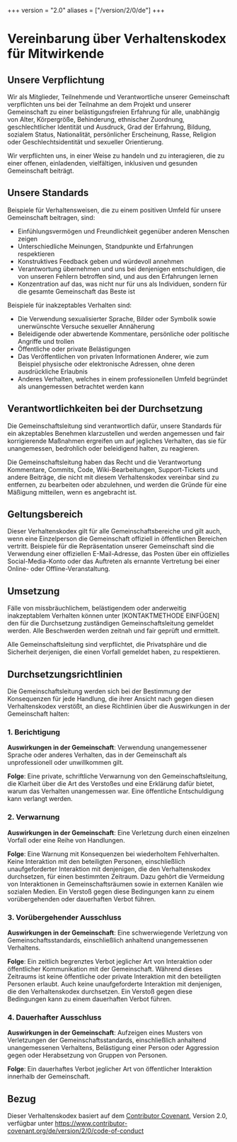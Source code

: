 +++
version = "2.0"
aliases = ["/version/2/0/de"]
+++

# Vereinbarung über Verhaltenskodex für Mitwirkende

## Unsere Verpflichtung

Wir als Mitglieder, Teilnehmende und Verantwortliche unserer Gemeinschaft
verpflichten uns bei der Teilnahme an dem Projekt und unserer Gemeinschaft zu
einer belästigungsfreien Erfahrung für alle, unabhängig von Alter, Körpergröße,
Behinderung, ethnischer Zuordnung, geschlechtlicher Identität und Ausdruck,
Grad der Erfahrung, Bildung, sozialem Status, Nationalität, persönlicher
Erscheinung, Rasse, Religion oder Geschlechtsidentität und sexueller
Orientierung.

Wir verpflichten uns, in einer Weise zu handeln und zu interagieren, die zu
einer offenen, einladenden, vielfältigen, inklusiven und gesunden Gemeinschaft
beiträgt.

## Unsere Standards

Beispiele für Verhaltensweisen, die zu einem positiven Umfeld für unsere
Gemeinschaft beitragen, sind:

- Einfühlungsvermögen und Freundlichkeit gegenüber anderen Menschen zeigen
- Unterschiedliche Meinungen, Standpunkte und Erfahrungen respektieren
- Konstruktives Feedback geben und würdevoll annehmen
- Verantwortung übernehmen und uns bei denjenigen entschuldigen, die von unseren
  Fehlern betroffen sind, und aus den Erfahrungen lernen
- Konzentration auf das, was nicht nur für uns als Individuen, sondern für die
  gesamte Gemeinschaft das Beste ist

Beispiele für inakzeptables Verhalten sind:

- Die Verwendung sexualisierter Sprache, Bilder oder Symbolik sowie unerwünschte
  Versuche sexueller Annäherung
- Beleidigende oder abwertende Kommentare, persönliche oder politische Angriffe
  und trollen
- Öffentliche oder private Belästigungen
- Das Veröffentlichen von privaten Informationen Anderer, wie zum Beispiel
  physische oder elektronische Adressen, ohne deren ausdrückliche Erlaubnis
- Anderes Verhalten, welches in einem professionellen Umfeld begründet als
  unangemessen betrachtet werden kann

## Verantwortlichkeiten bei der Durchsetzung

Die Gemeinschaftsleitung sind verantwortlich dafür, unsere Standards für ein
akzeptables Benehmen klarzustellen und werden angemessen und fair
korrigierende Maßnahmen ergreifen um auf jegliches Verhalten, das sie für
unangemessen, bedrohlich oder beleidigend halten, zu reagieren.

Die Gemeinschaftsleitung haben das Recht und die Verantwortung Kommentare,
Commits, Code, Wiki-Bearbeitungen, Support-Tickets und andere Beiträge, die
nicht mit diesem Verhaltenskodex vereinbar sind zu entfernen, zu bearbeiten oder
abzulehnen, und werden die Gründe für eine Mäßigung mitteilen, wenn es
angebracht ist.

## Geltungsbereich

Dieser Verhaltenskodex gilt für alle Gemeinschaftsbereiche und gilt auch, wenn
eine Einzelperson die Gemeinschaft offiziell in öffentlichen Bereichen vertritt.
Beispiele für die Repräsentation unserer Gemeinschaft sind die Verwendung einer
offiziellen E-Mail-Adresse, das Posten über ein offizielles Social-Media-Konto
oder das Auftreten als ernannte Vertretung bei einer Online- oder
Offline-Veranstaltung.

## Umsetzung

Fälle von missbräuchlichem, belästigendem oder anderweitig inakzeptablem
Verhalten können unter [KONTAKTMETHODE EINFÜGEN] den für die Durchsetzung
zuständigen Gemeinschaftsleitung gemeldet werden. Alle Beschwerden werden
zeitnah und fair geprüft und ermittelt.

Alle Gemeinschaftsleitung sind verpflichtet, die Privatsphäre und die
Sicherheit derjenigen, die einen Vorfall gemeldet haben, zu respektieren.

## Durchsetzungsrichtlinien

Die Gemeinschaftsleitung werden sich bei der Bestimmung der Konsequenzen für
jede Handlung, die ihrer Ansicht nach gegen diesen Verhaltenskodex verstößt, an
diese Richtlinien über die Auswirkungen in der Gemeinschaft halten:

### 1. Berichtigung

**Auswirkungen in der Gemeinschaft**: Verwendung unangemessener Sprache oder
anderes Verhalten, das in der Gemeinschaft als unprofessionell oder unwillkommen
gilt.

**Folge**: Eine private, schriftliche Verwarnung von den Gemeinschaftsleitung,
die Klarheit über die Art des Verstoßes und eine Erklärung dafür bietet, warum
das Verhalten unangemessen war. Eine öffentliche Entschuldigung kann verlangt
werden.

### 2. Verwarnung

**Auswirkungen in der Gemeinschaft**: Eine Verletzung durch einen einzelnen
Vorfall oder eine Reihe von Handlungen.

**Folge**: Eine Warnung mit Konsequenzen bei wiederholtem Fehlverhalten. Keine
Interaktion mit den beteiligten Personen, einschließlich unaufgeforderter
Interaktion mit denjenigen, die den Verhaltenskodex durchsetzen, für einen
bestimmten Zeitraum. Dazu gehört die Vermeidung von Interaktionen in
Gemeinschaftsräumen sowie in externen Kanälen wie sozialen Medien. Ein Verstoß
gegen diese Bedingungen kann zu einem vorübergehenden oder dauerhaften Verbot
führen.

### 3. Vorübergehender Ausschluss

**Auswirkungen in der Gemeinschaft**: Eine schwerwiegende Verletzung von
Gemeinschaftsstandards, einschließlich anhaltend unangemessenen Verhaltens.

**Folge**: Ein zeitlich begrenztes Verbot jeglicher Art von Interaktion oder
öffentlicher Kommunikation mit der Gemeinschaft. Während dieses Zeitraums ist
keine öffentliche oder private Interaktion mit den beteiligten Personen erlaubt.
Auch keine unaufgeforderte Interaktion mit denjenigen, die den Verhaltenskodex
durchsetzen. Ein Verstoß gegen diese Bedingungen kann zu einem dauerhaften
Verbot führen.

### 4. Dauerhafter Ausschluss

**Auswirkungen in der Gemeinschaft**: Aufzeigen eines Musters von Verletzungen
der Gemeinschaftsstandards, einschließlich anhaltend unangemessenen Verhaltens,
Belästigung einer Person oder Aggression gegen oder Herabsetzung von Gruppen von
Personen.

**Folge**: Ein dauerhaftes Verbot jeglicher Art von öffentlicher Interaktion
innerhalb der Gemeinschaft.

## Bezug

Dieser Verhaltenskodex basiert auf dem [Contributor Covenant][homepage],
Version 2.0, verfügbar unter
<https://www.contributor-covenant.org/de/version/2/0/code-of-conduct>

[homepage]: https://www.contributor-covenant.org
